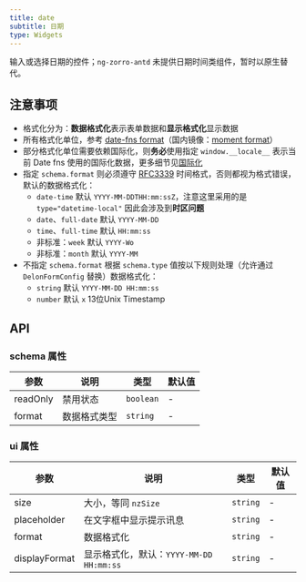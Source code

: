 ```yaml
---
title: date
subtitle: 日期
type: Widgets
---
```


输入或选择日期的控件；`ng-zorro-antd` 未提供日期时间类组件，暂时以原生替代。

## 注意事项

- 格式化分为：**数据格式化**表示表单数据和**显示格式化**显示数据
- 所有格式化单位，参考 [date-fns format](https://date-fns.org/v1.29.0/docs/format)（国内镜像：[moment format](http://momentjs.cn/docs/#/displaying/format/)）
- 部分格式化单位需要依赖国际化，则**务必**使用指定 `window.__locale__` 表示当前 Date fns 使用的国际化数据，更多细节见[国际化](/docs/i18n)
- 指定 `schema.format` 则必须遵守 [RFC3339](https://tools.ietf.org/html/rfc3339#section-5.6) 时间格式，否则都视为格式错误，默认的数据格式化：
    - `date-time` 默认 `YYYY-MM-DDTHH:mm:ssZ`，注意这里采用的是 `type="datetime-local"` 因此会涉及到**时区问题**
    - `date`、`full-date` 默认 `YYYY-MM-DD`
    - `time`、`full-time` 默认 `HH:mm:ss`
    - 非标准：`week` 默认 `YYYY-Wo`
    - 非标准：`month` 默认 `YYYY-MM`
- 不指定 `schema.format` 根据 `schema.type` 值按以下规则处理（允许通过 `DelonFormConfig` 替换）数据格式化：
    - `string` 默认 `YYYY-MM-DD HH:mm:ss`
    - `number` 默认 `x` 13位Unix Timestamp

## API

### schema 属性

参数 | 说明 | 类型 | 默认值
----|------|-----|------
readOnly | 禁用状态  | `boolean` | -
format | 数据格式类型  | `string` | -

### ui 属性

参数 | 说明 | 类型 | 默认值
----|------|-----|------
size | 大小，等同 `nzSize` | `string` | -
placeholder | 在文字框中显示提示讯息 | `string` | -
format | 数据格式化 | `string` | -
displayFormat | 显示格式化，默认：`YYYY-MM-DD HH:mm:ss` | `string` | -
